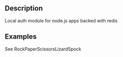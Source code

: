 ## Description

Local auth module for node.js apps backed with redis

## Examples

See RockPaperScissorsLizardSpock
